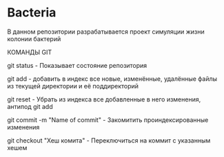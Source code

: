 # Bacteria
В данном репозитории разрабатывается проект симуляции жизни колонии бактерий
 
КОМАНДЫ GIT

  git status - Показывает состояние репозитория
  
  git add - добавить в индекс все новые, изменённые, удалённые файлы из текущей директории и её поддиректорий
  
  git reset - Убрать из индекса все добавленные в него изменения, антипод git add
  
  git commit -m "Name of commit" - Закомитить проиндексированные изменения
  
  git checkout "Хеш комита" - Переключиться на коммит с указанным хешем
